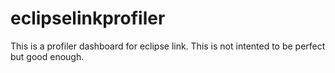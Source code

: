 # eclipselinkprofiler
This is a profiler dashboard for eclipse link. This is not intented to be perfect but good enough.
